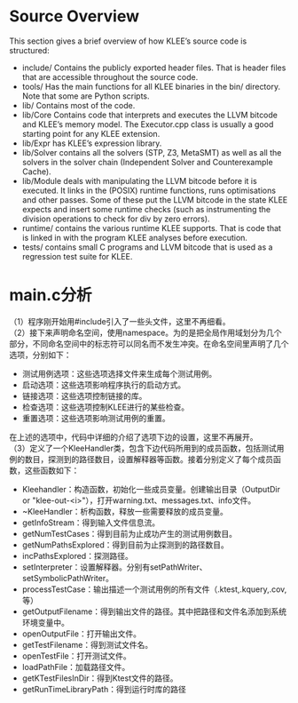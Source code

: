 # Source Overview
This section gives a brief overview of how KLEE’s source code is structured:

- include/ Contains the publicly exported header files. That is header files that are accessible throughout the source code.
- tools/ Has the main functions for all KLEE binaries in the bin/ directory. Note that some are Python scripts.
- lib/ Contains most of the code.
- lib/Core Contains code that interprets and executes the LLVM bitcode and KLEE’s memory model. The Executor.cpp class is usually a good starting point for any KLEE extension.
- lib/Expr has KLEE’s expression library.
- lib/Solver contains all the solvers (STP, Z3, MetaSMT) as well as all the solvers in the solver chain (Independent Solver and Counterexample Cache).
- lib/Module deals with manipulating the LLVM bitcode before it is executed. It links in the (POSIX) runtime functions, runs optimisations and other passes. Some of these put the LLVM bitcode in the state KLEE expects and insert some runtime checks (such as instrumenting the division operations to check for div by zero errors).
- runtime/ contains the various runtime KLEE supports. That is code that is linked in with the program KLEE analyses before execution.
- tests/ contains small C programs and LLVM bitcode that is used as a regression test suite for KLEE.

# main.c分析
（1）程序刚开始用#include引入了一些头文件，这里不再细看。</br>
（2）接下来声明命名空间，使用namespace。为的是把全局作用域划分为几个部分，不同命名空间中的标志符可以同名而不发生冲突。在命名空间里声明了几个选项，分别如下：</br>
- 测试用例选项：这些选项选择文件来生成每个测试用例。</br>
- 启动选项：这些选项影响程序执行的启动方式。</br>
- 链接选项：这些选项控制链接的库。</br>
- 检查选项：这些选项控制KLEE进行的某些检查。</br>
- 重置选项：这些选项影响测试用例的重置。</br>

在上述的选项中，代码中详细的介绍了选项下边的设置，这里不再展开。</br>
（3）定义了一个KleeHandler类，包含下边代码所用到的成员函数，包括测试用例的数目，探测到的路径数目，设置解释器等函数。接着分别定义了每个成员函数，这些函数如下：</br>

- Kleehandler：构造函数，初始化一些成员变量。创建输出目录（OutputDir or "klee-out-\<i\>"），打开warning.txt、messages.txt、info文件。
- ~KleeHandler：析构函数，释放一些需要释放的成员变量。
- getInfoStream：得到输入文件信息流。
- getNumTestCases：得到目前为止成功产生的测试用例数目。
- getNumPathsExplored：得到目前为止探测到的路径数目。
- incPathsExplored：探测路径。
- setInterpreter：设置解释器。分别有setPathWriter、setSymbolicPathWriter。
- processTestCase：输出描述一个测试用例的所有文件（.ktest,.kquery,.cov,等）
- getOutputFilename：得到输出文件的路径。其中把路径和文件名添加到系统环境变量中。
- openOutputFile：打开输出文件。
- getTestFilename：得到测试文件名。
- openTestFile：打开测试文件。
- loadPathFile：加载路径文件。
- getKTestFilesInDir：得到Ktest文件的路径。
- getRunTimeLibraryPath：得到运行时库的路径


